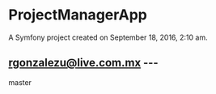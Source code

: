 ProjectManagerApp
=================

A Symfony project created on September 18, 2016, 2:10 am.

## rgonzalezu@live.com.mx ---
master